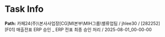# Task Info

**Path:** 카페24(주)\본사사업장\[CG]MI본부\MIH그룹\밸류업팀 / jhlee30 / [282252] [F01] 매출전표 ERP 승인 _ ERP 전표 최종 승인 처리 / 2025-08-01_00-00-00

